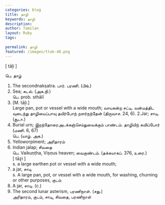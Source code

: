 ```yaml
---
categories: blog
title: தாழி
keywords: தாழி
description: 
author: Tamilan
layout: Ruby
tags: 
 
permalink: தாழி
featured: /images/ttak-48.png
---
```

  
[ tāḻi ]  
  
பெ. தாழ்  
1. The secondnakṣatra. பார். பரணி. (பிங்.)  
2. Sea; கடல். (அக.நி.)  
பெ. prob. sthālī  
1. [M. tāḻi.]  
Large pan, pot or vessel with a wide mouth; வாயகன்ற சட்டி. வன்மத்திட வுடைந்து தாழியைப்பாவு தயிர்போற் றளர்நந்தேன் (திருவாச. 24, 6). 2.Jar; சாடி. (சூடா.)  
3. Burial urn; இறந்தோரைஅடக்கஞ்செய்துவைக்கும் பாண்டம். தாழியிற் கவிப்போர் (மணி. 6, 67)  
பெ. (யாழ். அக.)  
1. Yelloworpiment; அரிதாரம்  
2. Indian jalap; சிவதை  
பெ. Vaikuṇṭha, Viṣṇus heaven; வைகுண்டம். (தக்கயாகப். 376, உரை.)  
[ tāẕi ]  
s. a large earthen pot or vessel with a wide mouth;  
2. a jar, சாடி  
s. A large pan, pot, or vessel with a wide mouth, for washing, churning or other purposes, குடம்  
2. A jar, சாடி. (c.)  
3. The second lunar asterism, பரணிநாள். (சது.)  
அரிதாரம், குடம், சாடி, சிவதை, பரணிநாள்
